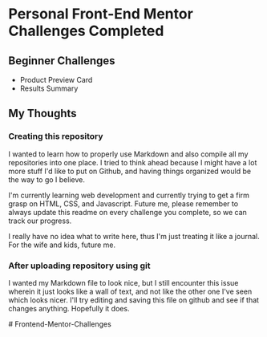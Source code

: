 # Personal Front-End Mentor Challenges Completed

## Beginner Challenges
 - Product Preview Card
 - Results Summary


## My Thoughts
### Creating this repository
I wanted to learn how to properly use Markdown and also compile all my repositories into one place. I tried to think ahead because I might have a lot more stuff I'd like to put on Github, and having things organized would be the way to go I believe.

I'm currently learning web development and currently trying to get a firm grasp on HTML, CSS, and Javascript. Future me, please remember to always update this readme on every challenge you complete, so we can track our progress.

I really have no idea what to write here, thus I'm just treating it like a journal. For the wife and kids, future me. 

### After uploading repository using git
I wanted my Markdown file to look nice, but I still encounter this issue wherein it just looks like a wall of text, and not like the other one I've seen which looks nicer. I'll try editing and saving this file on github and see if that changes anything. Hopefully it does.

#   F r o n t e n d - M e n t o r - C h a l l e n g e s 
 
 
